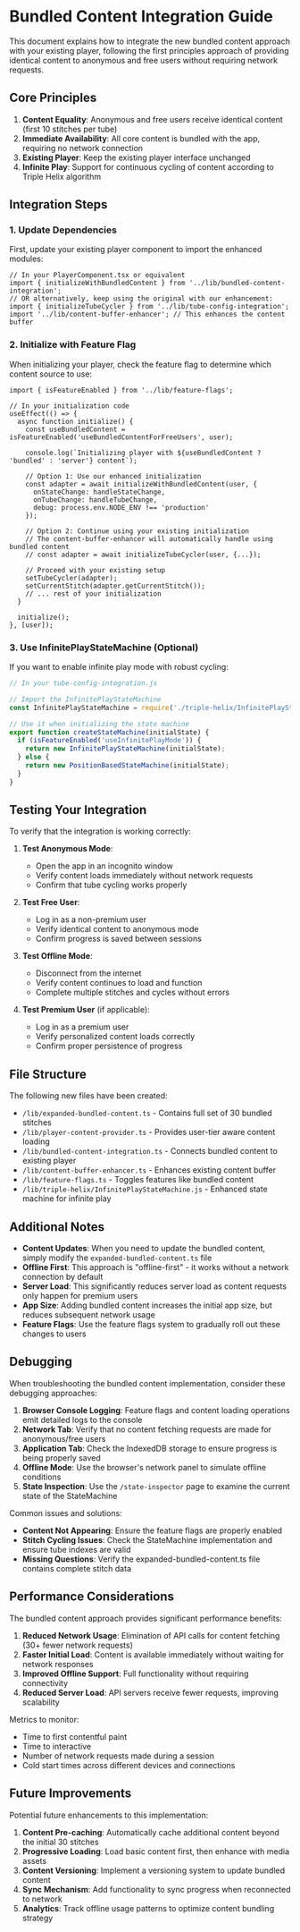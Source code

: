 # Bundled Content Integration Guide

This document explains how to integrate the new bundled content approach with your existing player, following the first principles approach of providing identical content to anonymous and free users without requiring network requests.

## Core Principles

1. **Content Equality**: Anonymous and free users receive identical content (first 10 stitches per tube)
2. **Immediate Availability**: All core content is bundled with the app, requiring no network connection
3. **Existing Player**: Keep the existing player interface unchanged
4. **Infinite Play**: Support for continuous cycling of content according to Triple Helix algorithm

## Integration Steps

### 1. Update Dependencies

First, update your existing player component to import the enhanced modules:

```tsx
// In your PlayerComponent.tsx or equivalent
import { initializeWithBundledContent } from '../lib/bundled-content-integration';
// OR alternatively, keep using the original with our enhancement:
import { initializeTubeCycler } from '../lib/tube-config-integration';
import '../lib/content-buffer-enhancer'; // This enhances the content buffer
```

### 2. Initialize with Feature Flag

When initializing your player, check the feature flag to determine which content source to use:

```tsx
import { isFeatureEnabled } from '../lib/feature-flags';

// In your initialization code
useEffect(() => {
  async function initialize() {
    const useBundledContent = isFeatureEnabled('useBundledContentForFreeUsers', user);
    
    console.log(`Initializing player with ${useBundledContent ? 'bundled' : 'server'} content`);
    
    // Option 1: Use our enhanced initialization
    const adapter = await initializeWithBundledContent(user, {
      onStateChange: handleStateChange,
      onTubeChange: handleTubeChange,
      debug: process.env.NODE_ENV !== 'production'
    });
    
    // Option 2: Continue using your existing initialization
    // The content-buffer-enhancer will automatically handle using bundled content
    // const adapter = await initializeTubeCycler(user, {...});
    
    // Proceed with your existing setup
    setTubeCycler(adapter);
    setCurrentStitch(adapter.getCurrentStitch());
    // ... rest of your initialization
  }
  
  initialize();
}, [user]);
```

### 3. Use InfinitePlayStateMachine (Optional)

If you want to enable infinite play mode with robust cycling:

```ts
// In your tube-config-integration.js

// Import the InfinitePlayStateMachine
const InfinitePlayStateMachine = require('./triple-helix/InfinitePlayStateMachine');

// Use it when initializing the state machine
export function createStateMachine(initialState) {
  if (isFeatureEnabled('useInfinitePlayMode')) {
    return new InfinitePlayStateMachine(initialState);
  } else {
    return new PositionBasedStateMachine(initialState);
  }
}
```

## Testing Your Integration

To verify that the integration is working correctly:

1. **Test Anonymous Mode**:
   - Open the app in an incognito window
   - Verify content loads immediately without network requests
   - Confirm that tube cycling works properly

2. **Test Free User**:
   - Log in as a non-premium user
   - Verify identical content to anonymous mode
   - Confirm progress is saved between sessions

3. **Test Offline Mode**:
   - Disconnect from the internet
   - Verify content continues to load and function
   - Complete multiple stitches and cycles without errors

4. **Test Premium User** (if applicable):
   - Log in as a premium user
   - Verify personalized content loads correctly
   - Confirm proper persistence of progress

## File Structure

The following new files have been created:

- `/lib/expanded-bundled-content.ts` - Contains full set of 30 bundled stitches
- `/lib/player-content-provider.ts` - Provides user-tier aware content loading
- `/lib/bundled-content-integration.ts` - Connects bundled content to existing player
- `/lib/content-buffer-enhancer.ts` - Enhances existing content buffer
- `/lib/feature-flags.ts` - Toggles features like bundled content
- `/lib/triple-helix/InfinitePlayStateMachine.js` - Enhanced state machine for infinite play

## Additional Notes

- **Content Updates**: When you need to update the bundled content, simply modify the `expanded-bundled-content.ts` file
- **Offline First**: This approach is "offline-first" - it works without a network connection by default
- **Server Load**: This significantly reduces server load as content requests only happen for premium users
- **App Size**: Adding bundled content increases the initial app size, but reduces subsequent network usage
- **Feature Flags**: Use the feature flags system to gradually roll out these changes to users

## Debugging

When troubleshooting the bundled content implementation, consider these debugging approaches:

1. **Browser Console Logging**: Feature flags and content loading operations emit detailed logs to the console
2. **Network Tab**: Verify that no content fetching requests are made for anonymous/free users
3. **Application Tab**: Check the IndexedDB storage to ensure progress is being properly saved
4. **Offline Mode**: Use the browser's network panel to simulate offline conditions
5. **State Inspection**: Use the `/state-inspector` page to examine the current state of the StateMachine

Common issues and solutions:

- **Content Not Appearing**: Ensure the feature flags are properly enabled
- **Stitch Cycling Issues**: Check the StateMachine implementation and ensure tube indexes are valid
- **Missing Questions**: Verify the expanded-bundled-content.ts file contains complete stitch data

## Performance Considerations

The bundled content approach provides significant performance benefits:

1. **Reduced Network Usage**: Elimination of API calls for content fetching (30+ fewer network requests)
2. **Faster Initial Load**: Content is available immediately without waiting for network responses
3. **Improved Offline Support**: Full functionality without requiring connectivity
4. **Reduced Server Load**: API servers receive fewer requests, improving scalability

Metrics to monitor:

- Time to first contentful paint
- Time to interactive
- Number of network requests made during a session
- Cold start times across different devices and connections

## Future Improvements

Potential future enhancements to this implementation:

1. **Content Pre-caching**: Automatically cache additional content beyond the initial 30 stitches
2. **Progressive Loading**: Load basic content first, then enhance with media assets
3. **Content Versioning**: Implement a versioning system to update bundled content
4. **Sync Mechanism**: Add functionality to sync progress when reconnected to network
5. **Analytics**: Track offline usage patterns to optimize content bundling strategy